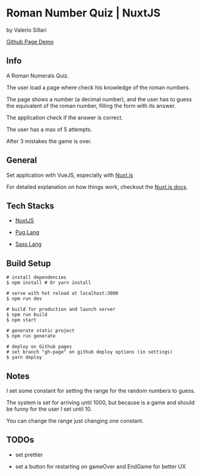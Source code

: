 # Roman Number Quiz | NuxtJS

by Valerio Sillari

[Github Page Demo](https://valeriosillari.github.io/roman-quiz-nuxt/)

## Info

A Roman Numerals Quiz.

The user load a page where check his knowledge of the roman numbers.

The page shows a number (a decimal number), and the user has to guess the equivalent of the roman number, filling the form with its answer.

The application check if the answer is correct.

The user has a max of 5 attempts.

After 3 mistakes the game is over.


## General

Set application with VueJS, especially with [Nuxt.js](https://github.com/nuxt/nuxt.js)

For detailed explanation on how things work, checkout the [Nuxt.js docs](https://github.com/nuxt/nuxt.js).


## Tech Stacks

- [NuxtJS](https://nuxtjs.org/)

- [Pug Lang](https://pugjs.org/)

- [Sass Lang](https://sass-lang.com//)


## Build Setup

```
# install dependencies
$ npm install # Or yarn install

# serve with hot reload at localhost:3000
$ npm run dev

# build for production and launch server
$ npm run build
$ npm start

# generate static project
$ npm run generate

# deploy on Github pages
# set branch "gh-page" on github deploy options (in settings)
$ yarn deploy
```


## Notes

I set some constant for setting the range for the random numbers to guess.

The system is set for arriving until 1000, but because is a game and should be funny for the user I set until 10.

You can change the range just changing one constant.


## TODOs

- set prettier

- set a button for restarting on gameOver and EndGame for better UX
